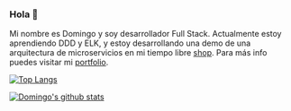 ### Hola 👋

Mi nombre es Domingo y soy desarrollador Full Stack. Actualmente estoy aprendiendo DDD y ELK, y estoy desarrollando una demo de una arquitectura de microservicios en mi tiempo libre [shop](https://github.com/DomingoAlvarez99/shop). Para más info puedes visitar mi [portfolio](https://domingoalvarez99.github.io/portfolio/).

[![Top Langs](https://github-readme-stats.vercel.app/api?username=DomingoAlvarez99&show_icons=true&hide_border=true)](https://github.com/DomingoAlvarez99?tab=repositories)

[![Domingo's github stats](https://github-readme-stats.vercel.app/api?username=DomingoAlvarez99)](https://github.com/DomingoAlvarez99?tab=repositories)
